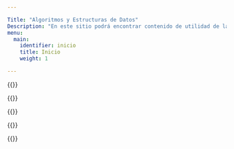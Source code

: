 ```yaml
---

Title: "Algoritmos y Estructuras de Datos"
Description: "En este sitio podrá encontrar contenido de utilidad de la Cátedra Algortimos y Estructura de Datos dictada en la Facultad Regional Resistencia - Universidad Tecnologica Nacional."
menu:
  main:
    identifier: inicio
    title: Inicio
    weight: 1

---
```



{{<content cTitle="Planificación" cDescription="Contenido de la cátedra, referencias, condiciones de aprobación y regularización" cIcon="group">}}

{{<content cTitle="Cronograma" cDescription="Fechas de dictado por unidades, parciales, laboratorios, trabajos practicos y cuestionarios." cIcon="group">}}

{{<content cTitle="Guia de Trabajos Prácticos" cDescription="Ejercicios prácticos por unidad utilizar en la clase práctica de la catedra." cIcon="group">}}

{{<content cTitle="Complementos Teóricos" cDescription="Apuntes teóricos por unidad" cIcon="group">}}

{{<content cTitle="Acerca de" cDescription="Información acerca de la creación de este sitio." cIcon="group">}}
